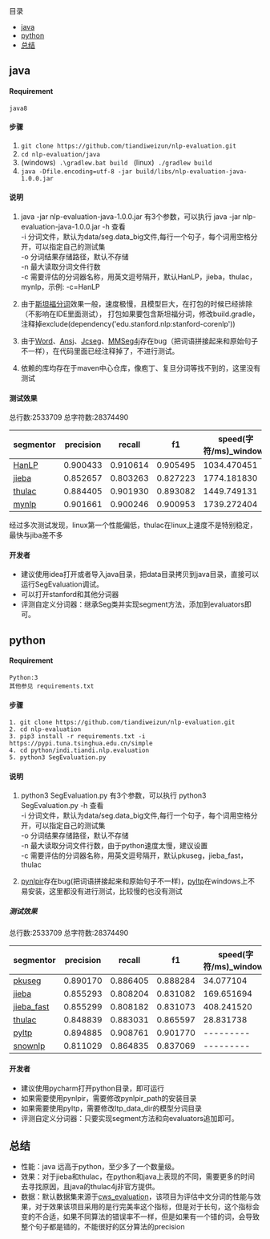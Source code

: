 目录
- <a href="#java">java</a>
- <a href="#python">python</a>
- <a href="#总结">总结</a>
## java
#### Requirement
    java8
    
#### 步骤

1. `git clone https://github.com/tiandiweizun/nlp-evaluation.git`
2. `cd nlp-evaluation/java`
3. (windows) &nbsp;`.\gradlew.bat build`  &nbsp;&nbsp;(linux) &nbsp;`./gradlew build`
4. `java -Dfile.encoding=utf-8 -jar build/libs/nlp-evaluation-java-1.0.0.jar`


#### 说明
1. java -jar nlp-evaluation-java-1.0.0.jar 有3个参数，可以执行 java -jar nlp-evaluation-java-1.0.0.jar -h 查看
</br> -i 分词文件，默认为data/seg.data_big文件,每行一个句子，每个词用空格分开，可以指定自己的测试集
</br> -o 分词结果存储路径，默认不存储
</br> -n 最大读取分词文件行数
</br> -c 需要评估的分词器名称，用英文逗号隔开，默认HanLP，jieba，thulac，mynlp，示例: -c=HanLP

2. 由于[斯坦福分词](https://github.com/stanfordnlp/CoreNLP)效果一般，速度极慢，且模型巨大，在打包的时候已经排除（不影响在IDE里面测试），
      打包如果要包含斯坦福分词，修改build.gradle，注释掉exclude(dependency('edu.stanford.nlp:stanford-corenlp'))
3. 由于[Word](https://github.com/ysc/word)、[Ansj](https://github.com/NLPchina/ansj_seg)、[Jcseg](https://github.com/lionsoul2014/jcseg)、[MMSeg4j](https://github.com/chenlb/mmseg4j-core)存在bug（把词语拼接起来和原始句子不一样），在代码里面已经注释掉了，不进行测试。
4. 依赖的库均存在于maven中心仓库，像庖丁、复旦分词等找不到的，这里没有测试

    
#### 测试效果

总行数:2533709  总字符数:28374490

 |segmentor|precision| recall | f1   |  speed(字符/ms)_windows   | speed(字符/ms)_linux   |
 | --| -- | ------ | --- | --- | --- |
 |[HanLP](https://github.com/hankcs/HanLP)          |  0.900433  |  0.910614   |  0.905495  | 1034.470451  | 797.596346 |
 |[jieba](https://github.com/huaban/jieba-analysis) |  0.852657  |  0.803263   |  0.827223  | 1774.181830  | 980.865943 |
 |[thulac](https://github.com/yizhiru/thulac4j)     |  0.884405  |  0.901930   |  0.893082  | 1449.749131  | 939.832732 |
 |[mynlp](https://github.com/mayabot/mynlp)         |  0.901661  |  0.900246   |  0.900953  | 1739.272404  | 1178.930115|
 
经过多次测试发现，linux第一个性能偏低，thulac在linux上速度不是特别稳定，最快与jiba差不多

#### 开发者

- 建议使用idea打开或者导入java目录，把data目录拷贝到java目录，直接可以运行SegEvaluation调试。
- 可以打开stanford和其他分词器
- 评测自定义分词器：继承Seg类并实现segment方法，添加到evaluators即可。
 
## python

#### Requirement

    Python:3
    其他参见 requirements.txt
    
#### 步骤

    1. git clone https://github.com/tiandiweizun/nlp-evaluation.git
    2. cd nlp-evaluation
    3. pip3 install -r requirements.txt -i https://pypi.tuna.tsinghua.edu.cn/simple
    4. cd python/indi.tiandi.nlp.evaluation
    5. python3 SegEvaluation.py   
    
#### 说明
1. python3 SegEvaluation.py 有3个参数，可以执行 python3 SegEvaluation.py -h 查看
</br>       -i 分词文件，默认为data/seg.data_big文件,每行一个句子，每个词用空格分开，可以指定自己的测试集
</br>       -o 分词结果存储路径，默认不存储
</br>       -n 最大读取分词文件行数，由于python速度太慢，建议设置
</br>       -c 需要评估的分词器名称，用英文逗号隔开，默认pkuseg，jieba_fast，thulac

2. [pynlpir](https://github.com/tsroten/pynlpir)存在bug(把词语拼接起来和原始句子不一样)，[pyltp](https://github.com/HIT-SCIR/pyltp)在windows上不易安装，这里都没有进行测试，比较慢的也没有测试

##### 测试效果 

总行数:2533709  总字符数:28374490

|segmentor|precision| recall | f1  |  speed(字符/ms)_windows   | speed(字符/ms)_linux   |
| --| -- | ------ | --- | --- |--- |
|[pkuseg](https://github.com/lancopku/pkuseg-python)    |  0.890170  |  0.886405  | 0.888284  |  34.077104 |  19.826954  |
|[jieba](https://github.com/fxsjy/jieba)                |  0.855293  |  0.808204  | 0.831082  | 169.651694 | 104.554222  |
|[jieba_fast](https://github.com/deepcs233/jieba_fast) |  0.855299  |  0.808182  | 0.831073  | 408.241520 | 203.815985  |
|[thulac](https://github.com/thunlp/THULAC-Python)      |  0.848839  |  0.883031  | 0.865597  |  28.831738 |  16.565779  |
|[pyltp](https://github.com/HIT-SCIR/pyltp)             |  0.894885  |  0.908761  | 0.901770  |  --------- |  52.371131  |
|[snownlp](https://github.com/isnowfy/snownlp)          |  0.811029  |  0.864835  | 0.837069  |  --------- |   1.947430  |

#### 开发者

- 建议使用pycharm打开python目录，即可运行
- 如果需要使用pynlpir，需要修改pynlpir_path的安装目录
- 如果需要使用pyltp，需要修改ltp_data_dir的模型分词目录
- 评测自定义分词器：只要实现segment方法和向evaluators追加即可。

## 总结
- 性能：java 远高于python，至少多了一个数量级。
- 效果：对于jieba和thulac，在python和java上表现的不同，需要更多的时间去寻找原因，且java的thulac4j非官方提供。
- 数据：默认数据集来源于[cws_evaluation](https://github.com/ysc/cws_evaluation)，该项目为评估中文分词的性能与效果，对于效果该项目采用的是行完美率这个指标，但是对于长句，这个指标会变的不合适，如果不同算法的错误率不一样，但是如果有一个错的词，会导致整个句子都是错的，不能很好的区分算法的precision
